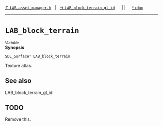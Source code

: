 [&#8593; `LAB_asset_manager.h`](LAB_asset_manager.h.md)&nbsp;&nbsp;&nbsp;|&nbsp;&nbsp;&nbsp;[&#8594; `LAB_block_terrain_gl_id`](LAB_asset_manager.h--lab_block_terrain_gl_id.md)&nbsp;&nbsp;&nbsp;&nbsp;&nbsp;&nbsp;||&nbsp;&nbsp;&nbsp;&nbsp;&nbsp;&nbsp;<small>[\* xdoc](../xdoc/LAB_asset_manager.h.xmd#L11)</small>
***

# `LAB_block_terrain`
<small>*Variable*</small>  
**Synopsis**

```cpp
SDL_Surface* LAB_block_terrain
```


Texture atlas.

## See also

LAB_block_terrain_gl_id

## TODO

Remove this.


